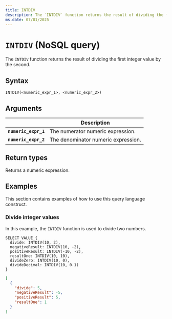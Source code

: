 ```yaml
---
title: INTDIV
description: The `INTDIV` function returns the result of dividing the first integer value by the second.
ms.date: 07/01/2025
---
```


# `INTDIV` (NoSQL query)

The `INTDIV` function returns the result of dividing the first integer value by the second.

## Syntax

```nosql
INTDIV(<numeric_expr_1>, <numeric_expr_2>)
```

## Arguments

| | Description |
| --- | --- |
| **`numeric_expr_1`** | The numerator numeric expression. |
| **`numeric_expr_2`** | The denominator numeric expression. |

## Return types

Returns a numeric expression.

## Examples

This section contains examples of how to use this query language construct.

### Divide integer values

In this example, the `INTDIV` function is used to divide two numbers.

```nosql
SELECT VALUE {
  divide: INTDIV(10, 2),
  negativeResult: INTDIV(10, -2),
  positiveResult: INTDIV(-10, -2),
  resultOne: INTDIV(10, 10),
  divideZero: INTDIV(10, 0),
  divideDecimal: INTDIV(10, 0.1)
}
```

```json
[
  {
    "divide": 5,
    "negativeResult": -5,
    "positiveResult": 5,
    "resultOne": 1
  }
]
```

